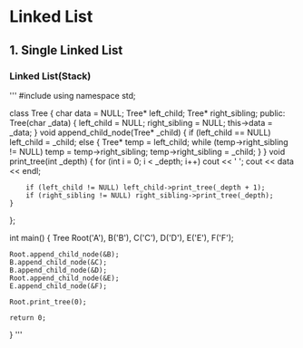 # Linked List
## 1. Single Linked List
### Linked List(Stack)
'''
#include <iostream>
using namespace std;

class Tree
{
	char data = NULL;
	Tree* left_child;
	Tree* right_sibling;
public:
	Tree(char _data)
	{
		left_child = NULL;
		right_sibling = NULL;
		this->data = _data;
	}
	void append_child_node(Tree* _child)
	{
		if (left_child == NULL) left_child = _child;
		else {
			Tree* temp = left_child;
			while (temp->right_sibling != NULL)
				temp = temp->right_sibling;
			temp->right_sibling = _child;
		}
	}
	void print_tree(int _depth)
	{
		for (int i = 0; i < _depth; i++)
			cout << ' ';
		cout << data << endl;

		if (left_child != NULL) left_child->print_tree(_depth + 1);
		if (right_sibling != NULL) right_sibling->print_tree(_depth);
	}
};

int main() {
	Tree Root('A'), B('B'), C('C'), D('D'), E('E'), F('F');

	Root.append_child_node(&B);
	B.append_child_node(&C);
	B.append_child_node(&D);
	Root.append_child_node(&E);
	E.append_child_node(&F);

	Root.print_tree(0);

	return 0;
}
'''
